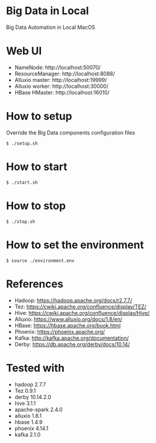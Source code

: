 # Big Data in Local
Big Data Automation in Local MacOS

# Web UI
* NameNode: http://localhost:50070/
* ResourceManager: http://localhost:8088/
* Alluxio master: http://localhost:19999/
* Alluxio worker: http://localhost:30000/
* HBase HMaster: http://localhost:16010/

# How to setup
Override the Big Data components configuration files
```shell
$ ./setup.sh
```

# How to start
```shell
$ ./start.sh
```

# How to stop
```shell
$ ./stop.sh
```

# How to set the environment
```shell
$ source ./environment.env
```

# References
* Hadoop: https://hadoop.apache.org/docs/r2.7.7/
* Tez: https://cwiki.apache.org/confluence/display/TEZ/
* Hive: https://cwiki.apache.org/confluence/display/Hive/
* Alluxio: https://www.alluxio.org/docs/1.8/en/
* HBase: https://hbase.apache.org/book.html
* Phoenix: https://phoenix.apache.org/
* Kafka: http://kafka.apache.org/documentation/
* Derby: https://db.apache.org/derby/docs/10.14/

# Tested with
* hadoop 2.7.7
* Tez 0.9.1
* derby 10.14.2.0
* hive 3.1.1
* apache-spark 2.4.0
* alluxio 1.8.1
* hbase 1.4.9
* phoenix 4.14.1
* kafka 2.1.0
